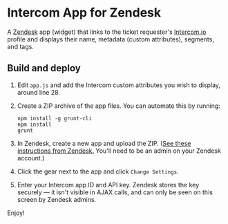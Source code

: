 # Intercom App for Zendesk

A [Zendesk](http://www.zendesk.com) app (widget) that links to the ticket requester's [Intercom.io](http://intercom.io) profile and displays their name, metadata (custom attributes), segments, and tags.

## Build and deploy

1. Edit `app.js` and add the Intercom custom attributes you wish to display, around line 28.

2. Create a ZIP archive of the app files. You can automate this by running:
    ```shell
    npm install -g grunt-cli
    npm install
    grunt
    ```

3. In Zendesk, create a new app and upload the ZIP. ([See these instructions from Zendesk.](http://developer.zendesk.com/documentation/apps/uploading.html) You'll need to be an admin on your Zendesk account.)

4. Click the gear next to the app and click `Change Settings`.
5. Enter your Intercom app ID and API key. Zendesk stores the key securely — it isn't visible in AJAX calls, and can only be seen on this screen by Zendesk admins.

Enjoy!
